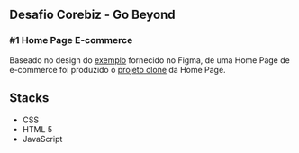 ## Desafio Corebiz - Go Beyond
### #1 Home Page E-commerce
Baseado no design do <a href="https://www.figma.com/file/Q6R28bCLDpizGZT6YvJGcm/Corebiz---Go-Beyond-2021?node-id=1%3A2">exemplo</a> fornecido no Figma, de uma Home Page de e-commerce
foi produzido o <a href="https://keikogobeyond.netlify.app/?target=_blank">projeto clone</a> da Home Page.

## Stacks  
- CSS
- HTML 5
- JavaScript
